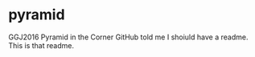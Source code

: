 # pyramid
GGJ2016 Pyramid in the Corner
GitHub told me I shoiuld have a readme. This is that readme.
